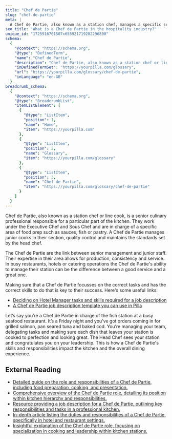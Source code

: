 ```yaml
---
title: "Chef de Partie"
slug: "chef-de-partie"
meta: |
  A Chef de Partie, also known as a station chef, manages a specific section of the kitchen, ensuring dishes are prepared to high standards and on time.
seo_title: "What is a Chef de Partie in the hospitality industry?"
unique_id: "1725916701507x655921719282296800"
schema:
  {
    "@context": "https://schema.org",
    "@type": "DefinedTerm",
    "name": "Chef de Partie",
    "description": "Chef de Partie, also known as a station chef or line cook, is a senior culinary professional responsible for a specific kitchen station. They work under the Executive Chef and Sous Chef, managing junior cooks, quality control, and maintaining culinary standards.",
    "inDefinedTermSet": "https://yourpilla.com/glossary",
    "url": "https://yourpilla.com/glossary/chef-de-partie",
    "inLanguage": "en-GB"
  }
breadcrumb_schema:
  {
    "@context": "https://schema.org",
    "@type": "BreadcrumbList",
    "itemListElement": [
      {
        "@type": "ListItem",
        "position": 1,
        "name": "Home",
        "item": "https://yourpilla.com"
      },
      {
        "@type": "ListItem",
        "position": 2,
        "name": "Glossary",
        "item": "https://yourpilla.com/glossary"
      },
      {
        "@type": "ListItem",
        "position": 3,
        "name": "Chef de Partie",
        "item": "https://yourpilla.com/glossary/chef-de-partie"
      }
    ]
  }
---
```


Chef de Partie, also known as a station chef or line cook, is a senior culinary professional responsible for a particular part of the kitchen. They work under the Executive Chef and Sous Chef and are in charge of a specific area of food prep such as sauces, fish or pastry. A Chef de Partie manages junior cooks in their section, quality control and maintains the standards set by the head chef.

The Chef de Partie are the link between senior management and junior staff. Their expertise in their area allows for production, consistency and service. In busy restaurants, hotels or catering operations the Chef de Partie's ability to manage their station can be the difference between a good service and a great one.

Making sure that a Chef de Partie focusses on the correct tasks and has the correct skills to do that is key to their success. Here's some useful links:

*   [Deciding on Hotel Manager tasks and skills required for a job description](https://yourpilla.com/blog/chef-de-partie-job-description)
*   [A Chef de Partie job description template you can use in Pilla](https://yourpilla.com/templates/chef-de-partie-job-description)

Let’s say you’re a Chef de Partie in charge of the fish station at a busy seafood restaurant. It’s a Friday night and you’ve got orders coming in for grilled salmon, pan seared tuna and baked cod. You’re managing your team, delegating tasks and making sure each dish that leaves your station is cooked to perfection and looking great. The Head Chef sees your station and congratulates you on your leadership. This is how a Chef de Partie's skills and responsibilities impact the kitchen and the overall dining experience.

## External Reading

*   [Detailed guide on the role and responsibilities of a Chef de Partie, including food preparation, cooking, and presentation.](https://cpdonline.co.uk/career-guides/how-to-become-a-chef-de-partie/#:~:text=A%20chef%20de%20partie%20is,food%20preparation%2C%20cooking%20and%20presentation.)
*   [Comprehensive overview of the Chef de Partie role, detailing its position within kitchen hierarchy and responsibilities.](https://en.wikipedia.org/wiki/Chef_de_partie#:~:text=A%20chef%20de%20partie%2C%20station,have%20several%20cooks%20or%20assistants.)
*   [Resource providing a job description for a Chef de Partie, outlining key responsibilities and tasks in a professional kitchen.](https://resources.workable.com/chef-de-partie-job-description)
*   [In-depth article listing the duties and responsibilities of a Chef de Partie, specifically in hotel and restaurant settings.](https://setupmyhotel.com/job-description-for-hotels/kitchen-fb-production-job-description/23-duties-and-responsibilities-of-chef-de-partie-cdp/)
*   [Insightful explanation of the Chef de Partie role, focusing on specialization in cooking and leadership within kitchen stations.](https://sg.indeed.com/career-advice/finding-a-job/chef-de-partie)
